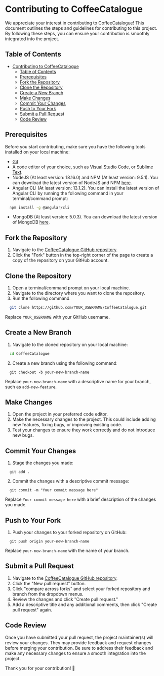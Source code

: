 # Contributing to CoffeeCatalogue

We appreciate your interest in contributing to CoffeeCatalogue! This document outlines the steps and guidelines for contributing to this project. By following these steps, you can ensure your contribution is smoothly integrated into the project.

## Table of Contents

- [Contributing to CoffeeCatalogue](#contributing-to-coffeecatalogue)
  - [Table of Contents](#table-of-contents)
  - [Prerequisites](#prerequisites)
  - [Fork the Repository](#fork-the-repository)
  - [Clone the Repository](#clone-the-repository)
  - [Create a New Branch](#create-a-new-branch)
  - [Make Changes](#make-changes)
  - [Commit Your Changes](#commit-your-changes)
  - [Push to Your Fork](#push-to-your-fork)
  - [Submit a Pull Request](#submit-a-pull-request)
  - [Code Review](#code-review)

## Prerequisites

Before you start contributing, make sure you have the following tools installed on your local machine:

- [Git](https://git-scm.com/downloads)
- A code editor of your choice, such as [Visual Studio Code](https://code.visualstudio.com/download), or [Sublime Text](https://www.sublimetext.com/3).
- NodeJS (At least version: 18.16.0) and NPM (At least version: 9.5.1). You can download the latest version of NodeJS and NPM [here](https://nodejs.org/en/download/).
- Angular CLI (At least version: 13.1.2). You can install the latest version of Angular CLI by running the following command in your terminal/command prompt:

```bash
  npm install -g @angular/cli
```

- MongoDB (At least version: 5.0.3). You can download the latest version of MongoDB [here](https://www.mongodb.com/try/download/community).

## Fork the Repository

1. Navigate to the [CoffeeCatalogue GitHub repository](https://github.com/AlexJBlair/CoffeeCatalogue).
2. Click the "Fork" button in the top-right corner of the page to create a copy of the repository on your GitHub account.

## Clone the Repository

1. Open a terminal/command prompt on your local machine.
2. Navigate to the directory where you want to clone the repository.
3. Run the following command:

```bash
  git clone https://github.com/YOUR_USERNAME/CoffeeCatalogue.git
```

Replace `YOUR_USERNAME` with your GitHub username.

## Create a New Branch

1. Navigate to the cloned repository on your local machine:

```bash
  cd CoffeeCatalogue
```

2. Create a new branch using the following command:

```git
  git checkout -b your-new-branch-name
```

Replace `your-new-branch-name` with a descriptive name for your branch, such as `add-new-feature`.

## Make Changes

1. Open the project in your preferred code editor.
2. Make the necessary changes to the project. This could include adding new features, fixing bugs, or improving existing code.
3. Test your changes to ensure they work correctly and do not introduce new bugs.

## Commit Your Changes

1. Stage the changes you made:

```git
  git add .
```

2. Commit the changes with a descriptive commit message:

```git
  git commit -m "Your commit message here"
```

Replace `Your commit message here` with a brief description of the changes you made.

## Push to Your Fork

1. Push your changes to your forked repository on GitHub:

```git
  git push origin your-new-branch-name
```

Replace `your-new-branch-name` with the name of your branch.

## Submit a Pull Request

1. Navigate to the [CoffeeCatalogue GitHub repository](https://github.com/AlexJBlair/CoffeeCatalogue).
2. Click the "New pull request" button.
3. Click "compare across forks" and select your forked repository and branch from the dropdown menus.
4. Review the changes and click "Create pull request."
5. Add a descriptive title and any additional comments, then click "Create pull request" again.

## Code Review

Once you have submitted your pull request, the project maintainer(s) will review your changes. They may provide feedback and request changes before merging your contribution. Be sure to address their feedback and make any necessary changes to ensure a smooth integration into the project.

Thank you for your contribution! 🚀
